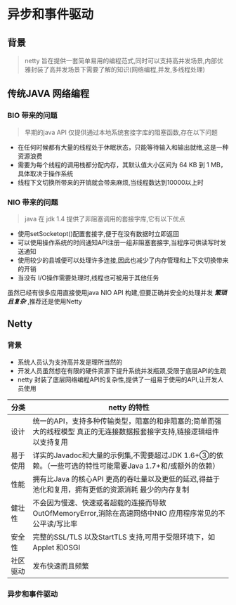 # 异步和事件驱动
## 背景
> netty 旨在提供一套简单易用的编程范式,同时可以支持高并发场景,内部优雅封装了高并发场景下需要了解的知识(网络编程,并发,多线程处理)

## 传统JAVA 网络编程

### BIO 带来的问题
>早期的java API 仅提供通过本地系统套接字库的阻塞函数,存在以下问题

* 在任何时候都有大量的线程处于休眠状态，只能等待输入和输出就绪,这是一种资源浪费
* 需要为每个线程的调用栈都分配内存，其默认值大小区间为 64 KB 到 1 MB，具体取决于操作系统
* 线程下文切换所带来的开销就会带来麻烦,当线程数达到10000以上时
### NIO 带来的问题
> java 在 jdk 1.4 提供了非阻塞调用的套接字库,它有以下优点

* 使用setSocketopt()配置套接字,便于在没有数据时立即返回
* 可以使用操作系统的时间通知API注册一组非阻塞套接字,当程序可供读写时发送通知
* 使用较少的县城便可以处理许多连接,因此也减少了内存管理和上下文切换带来的开销
* 当没有 I/O操作需要处理时,线程也可被用于其他任务

虽然已经有很多应用直接使用java NIO API 构建,但要正确并安全的处理并发 ***繁琐且复杂*** ,推荐还是使用Netty 

## Netty 
### 背景
* 系统人员认为支持高并发是理所当然的
* 开发人员虽然想在有限的硬件资源下提升系统并发瓶颈,受限于底层API的生疏
* netty 封装了底层网络编程API的复杂性,提供了一组易于使用的API,让开发人员使用

| 分类     | netty 的特性                                                                                                           |
| -------- | ---------------------------------------------------------------------------------------------------------------------- |
| 设计     | 统一的API，支持多种传输类型，阻塞的和非阻塞的;简单而强大的线程模型 真正的无连接数据报套接字支持,链接逻辑组件以支持复用 |
| 易于使用 | 详实的Javadoc和大量的示例集,不需要超过JDK 1.6+③的依赖。（一些可选的特性可能需要Java 1.7+和/或额外的依赖）              |
| 性能     | 拥有比Java 的核心API 更高的吞吐量以及更低的延迟,得益于池化和复用，拥有更低的资源消耗 最少的内存复制                    |
| 健壮性   | 不会因为慢速、快速或者超载的连接而导致OutOfMemoryError,消除在高速网络中NIO 应用程序常见的不公平读/写比率               |
| 安全性   | 完整的SSL/TLS 以及StartTLS 支持,可用于受限环境下，如Applet 和OSGI                                                      |
| 社区驱动 | 发布快速而且频繁                                                                                                       |
 ### 异步和事件驱动      